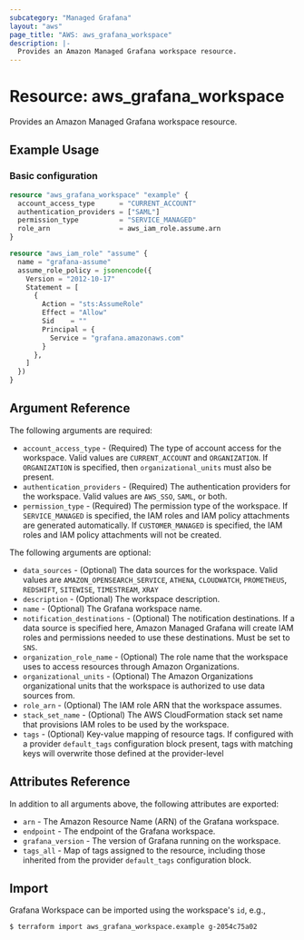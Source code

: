 ```yaml
---
subcategory: "Managed Grafana"
layout: "aws"
page_title: "AWS: aws_grafana_workspace"
description: |-
  Provides an Amazon Managed Grafana workspace resource.
---
```


# Resource: aws_grafana_workspace

Provides an Amazon Managed Grafana workspace resource.

## Example Usage

### Basic configuration

```terraform
resource "aws_grafana_workspace" "example" {
  account_access_type      = "CURRENT_ACCOUNT"
  authentication_providers = ["SAML"]
  permission_type          = "SERVICE_MANAGED"
  role_arn                 = aws_iam_role.assume.arn
}

resource "aws_iam_role" "assume" {
  name = "grafana-assume"
  assume_role_policy = jsonencode({
    Version = "2012-10-17"
    Statement = [
      {
        Action = "sts:AssumeRole"
        Effect = "Allow"
        Sid    = ""
        Principal = {
          Service = "grafana.amazonaws.com"
        }
      },
    ]
  })
}
```

## Argument Reference

The following arguments are required:

* `account_access_type` - (Required) The type of account access for the workspace. Valid values are `CURRENT_ACCOUNT` and `ORGANIZATION`. If `ORGANIZATION` is specified, then `organizational_units` must also be present.
* `authentication_providers` - (Required) The authentication providers for the workspace. Valid values are `AWS_SSO`, `SAML`, or both.
* `permission_type` - (Required) The permission type of the workspace. If `SERVICE_MANAGED` is specified, the IAM roles and IAM policy attachments are generated automatically. If `CUSTOMER_MANAGED` is specified, the IAM roles and IAM policy attachments will not be created.

The following arguments are optional:

* `data_sources` - (Optional) The data sources for the workspace. Valid values are `AMAZON_OPENSEARCH_SERVICE`, `ATHENA`, `CLOUDWATCH`, `PROMETHEUS`, `REDSHIFT`, `SITEWISE`, `TIMESTREAM`, `XRAY`
* `description` - (Optional) The workspace description.
* `name` - (Optional) The Grafana workspace name.
* `notification_destinations` - (Optional) The notification destinations. If a data source is specified here, Amazon Managed Grafana will create IAM roles and permissions needed to use these destinations. Must be set to `SNS`.
* `organization_role_name` - (Optional) The role name that the workspace uses to access resources through Amazon Organizations.
* `organizational_units` - (Optional) The Amazon Organizations organizational units that the workspace is authorized to use data sources from.
* `role_arn` - (Optional) The IAM role ARN that the workspace assumes.
* `stack_set_name` - (Optional) The AWS CloudFormation stack set name that provisions IAM roles to be used by the workspace.
* `tags` - (Optional) Key-value mapping of resource tags. If configured with a provider `default_tags` configuration block present, tags with matching keys will overwrite those defined at the provider-level

## Attributes Reference

In addition to all arguments above, the following attributes are exported:

* `arn` - The Amazon Resource Name (ARN) of the Grafana workspace.
* `endpoint` - The endpoint of the Grafana workspace.
* `grafana_version` - The version of Grafana running on the workspace.
* `tags_all` - Map of tags assigned to the resource, including those inherited from the provider `default_tags` configuration block.

## Import

Grafana Workspace can be imported using the workspace's `id`, e.g.,

```
$ terraform import aws_grafana_workspace.example g-2054c75a02
```
